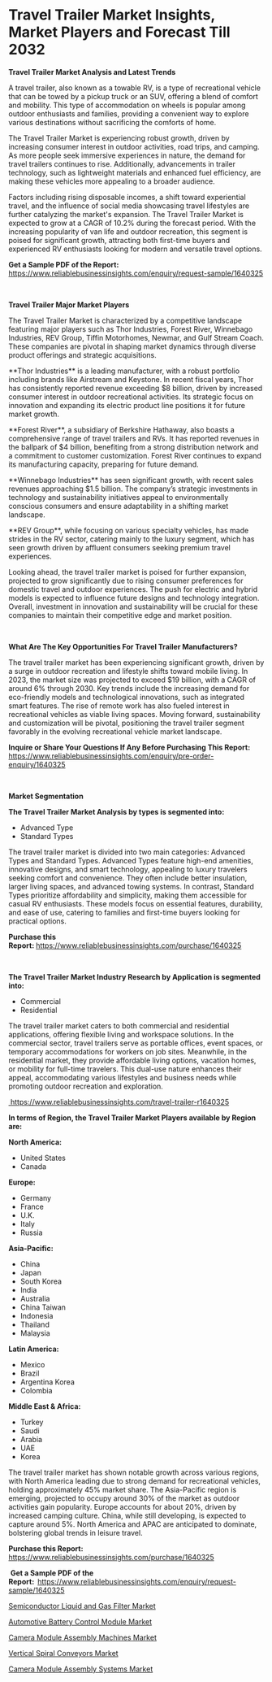 <p><h1>Travel Trailer Market Insights, Market Players and Forecast Till 2032</h1></p><p><strong>Travel Trailer Market Analysis and Latest Trends</strong></p>
<p><p>A travel trailer, also known as a towable RV, is a type of recreational vehicle that can be towed by a pickup truck or an SUV, offering a blend of comfort and mobility. This type of accommodation on wheels is popular among outdoor enthusiasts and families, providing a convenient way to explore various destinations without sacrificing the comforts of home.</p><p>The Travel Trailer Market is experiencing robust growth, driven by increasing consumer interest in outdoor activities, road trips, and camping. As more people seek immersive experiences in nature, the demand for travel trailers continues to rise. Additionally, advancements in trailer technology, such as lightweight materials and enhanced fuel efficiency, are making these vehicles more appealing to a broader audience.</p><p>Factors including rising disposable incomes, a shift toward experiential travel, and the influence of social media showcasing travel lifestyles are further catalyzing the market's expansion. The Travel Trailer Market is expected to grow at a CAGR of 10.2% during the forecast period. With the increasing popularity of van life and outdoor recreation, this segment is poised for significant growth, attracting both first-time buyers and experienced RV enthusiasts looking for modern and versatile travel options.</p></p>
<p><strong>Get a Sample PDF of the Report:&nbsp;</strong> <a href="https://www.reliablebusinessinsights.com/enquiry/request-sample/1640325?utm_campaign=3347&utm_medium=2&utm_source=Github&utm_content=ia&utm_term=30032025&utm_id=travel-trailer">https://www.reliablebusinessinsights.com/enquiry/request-sample/1640325</a></p>
<p>&nbsp;</p>
<p><strong>Travel Trailer Major Market Players</strong></p>
<p><p>The Travel Trailer Market is characterized by a competitive landscape featuring major players such as Thor Industries, Forest River, Winnebago Industries, REV Group, Tiffin Motorhomes, Newmar, and Gulf Stream Coach. These companies are pivotal in shaping market dynamics through diverse product offerings and strategic acquisitions.</p><p>**Thor Industries** is a leading manufacturer, with a robust portfolio including brands like Airstream and Keystone. In recent fiscal years, Thor has consistently reported revenue exceeding $8 billion, driven by increased consumer interest in outdoor recreational activities. Its strategic focus on innovation and expanding its electric product line positions it for future market growth.</p><p>**Forest River**, a subsidiary of Berkshire Hathaway, also boasts a comprehensive range of travel trailers and RVs. It has reported revenues in the ballpark of $4 billion, benefiting from a strong distribution network and a commitment to customer customization. Forest River continues to expand its manufacturing capacity, preparing for future demand.</p><p>**Winnebago Industries** has seen significant growth, with recent sales revenues approaching $1.5 billion. The company’s strategic investments in technology and sustainability initiatives appeal to environmentally conscious consumers and ensure adaptability in a shifting market landscape.</p><p>**REV Group**, while focusing on various specialty vehicles, has made strides in the RV sector, catering mainly to the luxury segment, which has seen growth driven by affluent consumers seeking premium travel experiences.</p><p>Looking ahead, the travel trailer market is poised for further expansion, projected to grow significantly due to rising consumer preferences for domestic travel and outdoor experiences. The push for electric and hybrid models is expected to influence future designs and technology integration. Overall, investment in innovation and sustainability will be crucial for these companies to maintain their competitive edge and market position.</p></p>
<p>&nbsp;</p>
<p><strong>What Are The Key Opportunities For Travel Trailer Manufacturers?</strong></p>
<p><p>The travel trailer market has been experiencing significant growth, driven by a surge in outdoor recreation and lifestyle shifts toward mobile living. In 2023, the market size was projected to exceed $19 billion, with a CAGR of around 6% through 2030. Key trends include the increasing demand for eco-friendly models and technological innovations, such as integrated smart features. The rise of remote work has also fueled interest in recreational vehicles as viable living spaces. Moving forward, sustainability and customization will be pivotal, positioning the travel trailer segment favorably in the evolving recreational vehicle market landscape.</p></p>
<p><strong>Inquire or Share Your Questions If Any Before Purchasing This Report:</strong> <a href="https://www.reliablebusinessinsights.com/enquiry/pre-order-enquiry/1640325?utm_campaign=3347&utm_medium=2&utm_source=Github&utm_content=ia&utm_term=30032025&utm_id=travel-trailer">https://www.reliablebusinessinsights.com/enquiry/pre-order-enquiry/1640325</a></p>
<p>&nbsp;</p>
<p><strong>Market Segmentation</strong></p>
<p><strong>The Travel Trailer Market Analysis by types is segmented into:</strong></p>
<p><ul><li>Advanced Type</li><li>Standard Types</li></ul></p>
<p><p>The travel trailer market is divided into two main categories: Advanced Types and Standard Types. Advanced Types feature high-end amenities, innovative designs, and smart technology, appealing to luxury travelers seeking comfort and convenience. They often include better insulation, larger living spaces, and advanced towing systems. In contrast, Standard Types prioritize affordability and simplicity, making them accessible for casual RV enthusiasts. These models focus on essential features, durability, and ease of use, catering to families and first-time buyers looking for practical options.</p></p>
<p><strong>Purchase this Report:&nbsp;</strong><a href="https://www.reliablebusinessinsights.com/purchase/1640325?utm_campaign=3347&utm_medium=2&utm_source=Github&utm_content=ia&utm_term=30032025&utm_id=travel-trailer">https://www.reliablebusinessinsights.com/purchase/1640325</a></p>
<p>&nbsp;</p>
<p><strong>The Travel Trailer Market Industry Research by Application is segmented into:</strong></p>
<p><ul><li>Commercial</li><li>Residential</li></ul></p>
<p><p>The travel trailer market caters to both commercial and residential applications, offering flexible living and workspace solutions. In the commercial sector, travel trailers serve as portable offices, event spaces, or temporary accommodations for workers on job sites. Meanwhile, in the residential market, they provide affordable living options, vacation homes, or mobility for full-time travelers. This dual-use nature enhances their appeal, accommodating various lifestyles and business needs while promoting outdoor recreation and exploration.</p></p>
<p><a href="https://www.reliablebusinessinsights.com/travel-trailer-r1640325?utm_campaign=3347&utm_medium=2&utm_source=Github&utm_content=ia&utm_term=30032025&utm_id=travel-trailer">&nbsp;https://www.reliablebusinessinsights.com/travel-trailer-r1640325</a></p>
<p><strong>In terms of Region, the Travel Trailer Market Players available by Region are:</strong></p>
<p>
    <p> <strong> North America: </strong>
        <ul>
            <li>United States</li>
            <li>Canada</li>
        </ul>
        </p> 
    <p> <strong> Europe: </strong>
        <ul>
            <li>Germany</li>
            <li>France</li>
            <li>U.K.</li>
            <li>Italy</li>
            <li>Russia</li>
        </ul>
        </p> 
    <p> <strong> Asia-Pacific: </strong>
        <ul>
            <li>China</li>
            <li>Japan</li>
            <li>South Korea</li>
            <li>India</li>
            <li>Australia</li>
            <li>China Taiwan</li>
            <li>Indonesia</li>
            <li>Thailand</li>
            <li>Malaysia</li>
        </ul>
        </p> 
    <p> <strong> Latin America: </strong>
        <ul>
            <li>Mexico</li>
            <li>Brazil</li>
            <li>Argentina Korea</li>
            <li>Colombia</li>
        </ul>
        </p> 
    <p> <strong> Middle East & Africa: </strong>
        <ul>
            <li>Turkey</li>
            <li>Saudi</li>
            <li>Arabia</li>
            <li>UAE</li>
            <li>Korea</li>
        </ul>
    </p>
    </p>
<p><p>The travel trailer market has shown notable growth across various regions, with North America leading due to strong demand for recreational vehicles, holding approximately 45% market share. The Asia-Pacific region is emerging, projected to occupy around 30% of the market as outdoor activities gain popularity. Europe accounts for about 20%, driven by increased camping culture. China, while still developing, is expected to capture around 5%. North America and APAC are anticipated to dominate, bolstering global trends in leisure travel.</p></p>
<p><strong>Purchase this Report: </strong><a href="https://www.reliablebusinessinsights.com/purchase/1640325?utm_campaign=3347&utm_medium=2&utm_source=Github&utm_content=ia&utm_term=30032025&utm_id=travel-trailer">https://www.reliablebusinessinsights.com/purchase/1640325</a></p>
<p>&nbsp;<strong>Get a Sample PDF of the Report:&nbsp;&nbsp;</strong><a href="https://www.reliablebusinessinsights.com/enquiry/request-sample/1640325?utm_campaign=3347&utm_medium=2&utm_source=Github&utm_content=ia&utm_term=30032025&utm_id=travel-trailer">https://www.reliablebusinessinsights.com/enquiry/request-sample/1640325</a></p>
<p><strong></strong></p>
<p><p><a href="https://www.linkedin.com/pulse/semiconductor-liquid-gas-filter-market-size-projected-expand-1t9lf?utm_campaign=3347&utm_medium=2&utm_source=Github&utm_content=ia&utm_term=30032025&utm_id=travel-trailer">Semiconductor Liquid and Gas Filter Market</a></p><p><a href="https://www.linkedin.com/pulse/automotive-battery-control-module-market-analysis-present-size-lscuf?utm_campaign=3347&utm_medium=2&utm_source=Github&utm_content=ia&utm_term=30032025&utm_id=travel-trailer">Automotive Battery Control Module Market</a></p><p><a href="https://www.linkedin.com/pulse/future-camera-module-assembly-machines-latest-trends-development-oo0bf?utm_campaign=3347&utm_medium=2&utm_source=Github&utm_content=ia&utm_term=30032025&utm_id=travel-trailer">Camera Module Assembly Machines Market</a></p><p><a href="https://www.linkedin.com/pulse/vertical-spiral-conveyors-market-insight-financial-status-size-l1cbf?utm_campaign=3347&utm_medium=2&utm_source=Github&utm_content=ia&utm_term=30032025&utm_id=travel-trailer">Vertical Spiral Conveyors Market</a></p><p><a href="https://www.linkedin.com/pulse/in-depth-camera-module-assembly-systems-market-report-4rxdf?utm_campaign=3347&utm_medium=2&utm_source=Github&utm_content=ia&utm_term=30032025&utm_id=travel-trailer">Camera Module Assembly Systems Market</a></p></p>